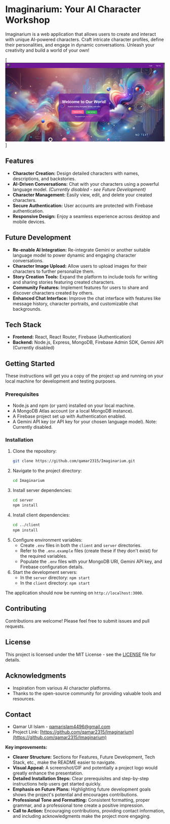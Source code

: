 # Imaginarium: Your AI Character Workshop

Imaginarium is a web application that allows users to create and interact with unique AI-powered characters.  Craft intricate character profiles, define their personalities, and engage in dynamic conversations. Unleash your creativity and build a world of your own!

[![Imaginarium Screenshot](screenshots/1.png)]

## Features

* **Character Creation:** Design detailed characters with names, descriptions, and backstories.
* **AI-Driven Conversations:**  Chat with your characters using a powerful language model.  *(Currently disabled - see Future Development)*
* **Character Management:** Easily view, edit, and delete your created characters.
* **Secure Authentication:**  User accounts are protected with Firebase authentication.
* **Responsive Design:** Enjoy a seamless experience across desktop and mobile devices.


## Future Development

* **Re-enable AI Integration:**  Re-integrate Gemini or another suitable language model to power dynamic and engaging character conversations.
* **Character Image Upload:** Allow users to upload images for their characters to further personalize them.
* **Story Creation Tools:** Expand the platform to include tools for writing and sharing stories featuring created characters.
* **Community Features:**  Implement features for users to share and discover characters created by others.
* **Enhanced Chat Interface:**  Improve the chat interface with features like message history, character portraits, and customizable chat backgrounds.


## Tech Stack

* **Frontend:** React, React Router, Firebase (Authentication)
* **Backend:** Node.js, Express, MongoDB, Firebase Admin SDK, Gemini API (Currently disabled)


## Getting Started

These instructions will get you a copy of the project up and running on your local machine for development and testing purposes.

### Prerequisites

* Node.js and npm (or yarn) installed on your local machine.
* A MongoDB Atlas account (or a local MongoDB instance).
* A Firebase project set up with Authentication enabled.
* A Gemini API key (or API key for your chosen language model). Note: Currently disabled.

### Installation

1. Clone the repository:
   ```bash
   git clone https://github.com/qamar2315/Imaginarium.git
   ```
2. Navigate to the project directory:
   ```bash
   cd Imaginarium
   ```
3. Install server dependencies:
   ```bash
   cd server
   npm install
   ```
4. Install client dependencies:
   ```bash
   cd ../client
   npm install
   ```
5. Configure environment variables:
    * Create `.env` files in both the `client` and `server` directories.
    * Refer to the `.env.example` files (create these if they don't exist) for the required variables.
    * Populate the `.env` files with your MongoDB URI, Gemini API key, and Firebase configuration details.
6. Start the development servers:
    * In the `server` directory: `npm start`
    * In the `client` directory: `npm start`

The application should now be running on `http://localhost:3000`.


## Contributing

Contributions are welcome! Please feel free to submit issues and pull requests.


## License

This project is licensed under the MIT License - see the [LICENSE](LICENSE) file for details.


## Acknowledgments

* Inspiration from various AI character platforms.
* Thanks to the open-source community for providing valuable tools and resources.


## Contact

* Qamar Ul Islam - [qamarislam4496@gmail.com](mailto:qamarislam4496@gmail.com)
* Project Link: [https://github.com/qamar2315/Imaginarium](https://github.com/qamar2315/Imaginarium)


**Key improvements:**

* **Clearer Structure:**  Sections for Features, Future Development, Tech Stack, etc., make the README easier to navigate.
* **Visual Appeal:**  A screenshot/GIF and potentially a project logo would greatly enhance the presentation.
* **Detailed Installation Steps:** Clear prerequisites and step-by-step instructions help users get started quickly.
* **Emphasis on Future Plans:**  Highlighting future development goals shows the project's potential and encourages contributions.
* **Professional Tone and Formatting:**  Consistent formatting, proper grammar, and a professional tone create a positive impression.
* **Call to Action:** Encouraging contributions, providing contact information, and including acknowledgments make the project more engaging.

